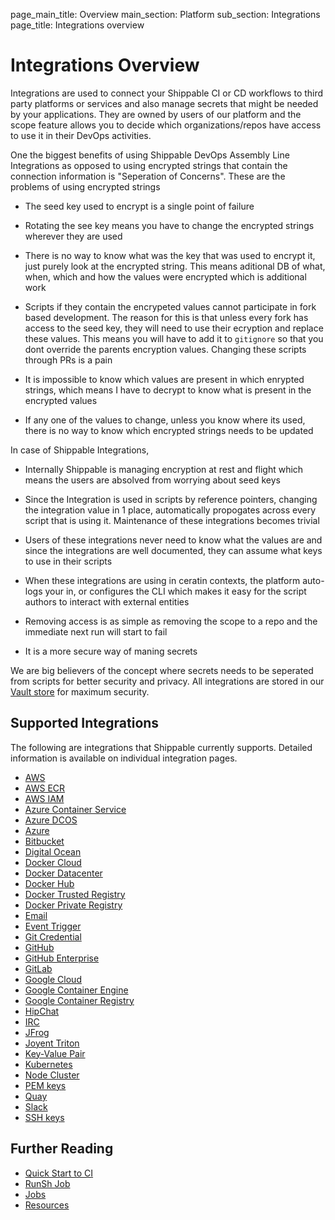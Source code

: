 page_main_title: Overview
main_section: Platform
sub_section: Integrations
page_title: Integrations overview

# Integrations Overview
Integrations are used to connect your Shippable CI or CD workflows to third party platforms or services and also manage secrets that might be needed by your applications. They are owned by users of our platform and the scope feature allows you to decide which organizations/repos have access to use it in their DevOps activities. 

One the biggest benefits of using Shippable DevOps Assembly Line Integrations as opposed to using encrypted strings that contain the connection information is "Seperation of Concerns". These are the problems of using encrypted strings

* The seed key used to encrypt is a single point of failure

* Rotating the see key means you have to change the encrypted strings wherever they are used
* There is no way to know what was the key that was used to encrypt it, just purely look at the encrypted string. This means aditional DB of what, when, which and how the values were encrypted which is additional work
* Scripts if they contain the encrypeted values cannot participate in fork based development. The reason for this is that unless every fork has access to the seed key, they will need to use their ecryption and replace these values. This means you will have to add it to `gitignore` so that you dont override the parents encryption values. Changing these scripts through PRs is a pain
* It is impossible to know which values are present in which enrypted strings, which means I have to decrypt to know what is present in the encrypted values
* If any one of the values to change, unless you know where its used, there is no way to know which encrypted strings needs to be updated

In case of Shippable Integrations,

* Internally Shippable is managing encryption at rest and flight which means the users are absolved from worrying about seed keys

* Since the Integration is used in scripts by reference pointers, changing the integration value in 1 place, automatically propogates across every script that is using it. Maintenance of these integrations becomes trivial
* Users of these integrations never need to know what the values are and since the integrations are well documented, they can assume what keys to use in their scripts
* When these integrations are using in ceratin contexts, the platform auto-logs your in, or configures the CLI which makes it easy for the script authors to interact with external entities
* Removing access is as simple as removing the scope to a repo and the immediate next run will start to fail
* It is a more secure way of maning secrets

We are big believers of the concept where secrets needs to be seperated from scripts for better security and privacy. All integrations are stored in our <a href="https://www.vaultproject.io/">Vault store</a> for maximum security.


## Supported Integrations 
The following are integrations that Shippable currently supports. Detailed information is available on individual integration pages.

- [AWS](/platform/integration/aws)
- [AWS ECR](/platform/integration/aws-ecr)
- [AWS IAM](/platform/integration/aws-ecs)
- [Azure Container Service](/platform/integration/azure-dcos)
- [Azure DCOS](/platform/integration/azure-dcos)
- [Azure](/platform/integration/azure)
- [Bitbucket](/platform/integration/bitbucket)
- [Digital Ocean](/platform/integration/do)
- [Docker Cloud](/platform/integration/docker-cloud)
- [Docker Datacenter](/platform/integration/docker-datacenter)
- [Docker Hub](/platform/integration/docker-hub)
- [Docker Trusted Registry](/platform/integration/docker-trusted-registry)
- [Docker Private Registry](/platform/integration/docker-private-registry)
- [Email](/platform/integration/email)
- [Event Trigger](/platform/integration/event-trigger)
- [Git Credential](/platform/integration/git-credential)
- [GitHub](/platform/integration/github)
- [GitHub Enterprise](/platform/integration/github-enterprise)
- [GitLab](/platform/integration/gitlab)
- [Google Cloud](/platform/integration/gce) 
- [Google Container Engine](/platform/integration/gke)
- [Google Container Registry](/platform/integration/gcr)
- [HipChat](/platform/integration/hipchat)
- [IRC](/platform/integration/irc)
- [JFrog](/platform/integration/jfrog-artifactory)
- [Joyent Triton](/platform/integration/tripub)
- [Key-Value Pair](/platform/integration/key-value)
- [Kubernetes](/platform/integration/kubernetes)
- [Node Cluster](/platform/integration/node-cluster)
- [PEM keys](/platform/integration/key-pem)
- [Quay](/platform/integration/quay)
- [Slack](/platform/integration/slack)
- [SSH keys](/platform/integration/key-ssh)

## Further Reading
* [Quick Start to CI](/getting-started/ci-sample)
* [RunSh Job](/platform/workflow/job/runsh)
* [Jobs](/platform/workflow/job/overview)
* [Resources](/platform/workflow/resource/overview)
